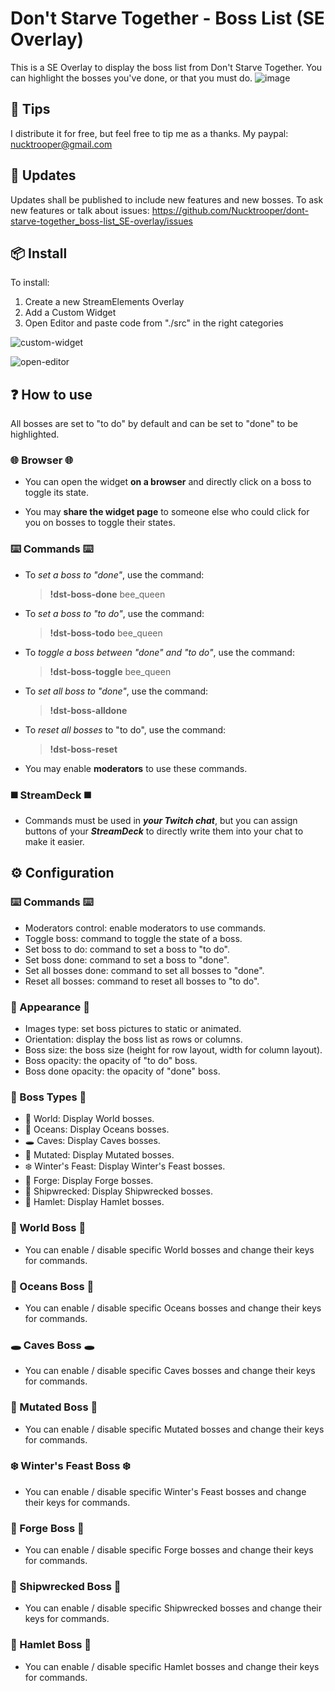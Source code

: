 # Don't Starve Together - Boss List (SE Overlay)
This is a SE Overlay to display the boss list from Don't Starve Together.
You can highlight the bosses you've done, or that you must do.
![image](https://github.com/Nucktrooper/dont-starve-together_boss-list_SE-overlay/assets/19417992/45c28840-e02a-4749-9951-171d1c8e37ca)


## 💸 Tips
I distribute it for free, but feel free to tip me as a thanks.
My paypal: nucktrooper@gmail.com


## 🔄 Updates
Updates shall be published to include new features and new bosses.
To ask new features or talk about issues: https://github.com/Nucktrooper/dont-starve-together_boss-list_SE-overlay/issues


## 📦 Install
To install:
1) Create a new StreamElements Overlay
2) Add a Custom Widget
3) Open Editor and paste code from "./src" in the right categories

![custom-widget](https://github.com/Nucktrooper/dont-starve-together_boss-list_SE-overlay/assets/19417992/2cf6e3a1-e12d-4089-9e74-bf30ebf8daa2)

![open-editor](https://github.com/Nucktrooper/dont-starve-together_boss-list_SE-overlay/assets/19417992/2f8977a0-e674-4017-9940-cf735e55e3c7)


## ❓ How to use
All bosses are set to "to do" by default and can be set to "done" to be highlighted.

### 🌐 Browser 🌐
- You can open the widget **on a browser** and directly click on a boss to toggle its state.

- You may **share the widget page** to someone else who could click for you on bosses to toggle their states.

### ⌨️ Commands ⌨️
- To *set a boss to "done"*, use the command: 
	> **!dst-boss-done** bee_queen
	
- To *set a boss to "to do"*, use the command: 
	> **!dst-boss-todo** bee_queen
	
- To *toggle a boss between "done" and "to do"*, use the command: 
	> **!dst-boss-toggle** bee_queen
	
- To *set all boss to "done"*, use the command: 
	> **!dst-boss-alldone**
	
- To *reset all bosses* to "to do", use the command: 
	> **!dst-boss-reset**

- You may enable **moderators** to use these commands.

### ◼️ StreamDeck ◼️ 
- Commands must be used in ***your Twitch chat***, but you can assign buttons of your ***StreamDeck*** to directly write them into your chat to make it easier.


## ⚙️ Configuration
### ⌨️ Commands ⌨️
- Moderators control: enable moderators to use commands.
- Toggle boss: command to toggle the state of a boss.
- Set boss to do: command to set a boss to "to do".
- Set boss done: command to set a boss to "done".
- Set all bosses done: command to set all bosses to "done".
- Reset all bosses: command to reset all bosses to "to do".

### 💅 Appearance 💅
- Images type: set boss pictures to static or animated.
- Orientation: display the boss list as rows or columns.
- Boss size: the boss size (height for row layout, width for column layout).
- Boss opacity: the opacity of "to do" boss.
- Boss done opacity: the opacity of "done" boss.

### 👾 Boss Types 👾
- 🌄 World: Display World bosses.
- 🌊 Oceans: Display Oceans bosses.
- 🕳️ Caves: Display Caves bosses.
- 🦠 Mutated: Display Mutated bosses.
- ❄️ Winter's Feast: Display Winter's Feast bosses.
- 🔨 Forge: Display Forge bosses.
- 🦜 Shipwrecked: Display Shipwrecked bosses.
- 🍖 Hamlet: Display Hamlet bosses.

### 🌄 World Boss 🌄
- You can enable / disable specific World bosses and change their keys for commands.

### 🌊 Oceans Boss 🌊
- You can enable / disable specific Oceans bosses and change their keys for commands.

### 🕳️ Caves Boss 🕳️
- You can enable / disable specific Caves bosses and change their keys for commands.

### 🦠 Mutated Boss 🦠
- You can enable / disable specific Mutated bosses and change their keys for commands.

### ❄️ Winter's Feast Boss ❄️
- You can enable / disable specific Winter's Feast bosses and change their keys for commands.

### 🔨 Forge Boss 🔨
- You can enable / disable specific Forge bosses and change their keys for commands.

### 🦜 Shipwrecked Boss 🦜
- You can enable / disable specific Shipwrecked bosses and change their keys for commands.

### 🍖 Hamlet Boss 🍖
- You can enable / disable specific Hamlet bosses and change their keys for commands.

